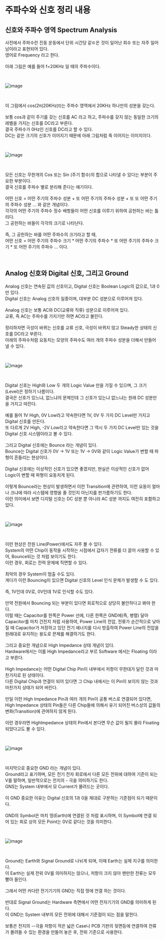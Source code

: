 # 주파수와 신호 정리 내용

## 신호와 주파수 영역 Spectrum Analysis
사전에서 주파수란 진동 운동에서 단위 시간당 같ㅌ은 것이 일어난 회수 또는 자주 일어남이라고 표현되어 있다.
<br>
영어로 Frequency 라고 한다.
<br>
<br>
아래 그림은 예를 들어 f=20KHz 일 때의 주파수이다.

<br>


![image](https://github.com/JeHeeYu/Book-Reviews/assets/87363461/75b9c5cc-e568-4f98-96fd-bc57c619247a)

<br>

이 그림에서 cos(2π(20KHz)t)는 주파수 영역에서 20KHz 하나만의 성분을 갖는다.
<br>
<br>
보통 cos과 같이 주기를 갖는 신호를 AC 라고 하고, 주파수를 갖지 않는 동일한 크기의 레벨을 가지는 신호를 DC라고 부른다.
<br>
결국 주파수가 0Hz인 신호를 DC라고 할 수 있다.
<br>
DC는 같은 크기의 신호가 이어지기 때문에 아래 그림처럼 죽 이어지는 이미지이다.

<br>

![image](https://github.com/JeHeeYu/Book-Reviews/assets/87363461/e47f8024-85ad-4e6f-9c5d-40c9471fb195)

<br>

모든 신호는 무한개의 Cos 또는 Sin (주기 함수)의 합으로 나타낼 수 있다는 부분이 주요한 부분이다.
<br>
결국 신호를 주파수 별로 분리해 준다는 얘기이다.
<br>
<br>
어떤 신호 = 어떤 주기의 주파수 성분 + 또 어떤 주기의 주파수 성분 + 또 또 어떤 주기의 주파수 성분 ... 와 같은 개념이다.
<br>
각각의 어떤 주기의 주파수 정수 배항들이 어떤 신호를 이루기 위하여 공헌하는 바는 틀리다.
<br>
그 공헌하는 바들이 각각의 크기로 나타난다.
<br>
<br>
즉, 그 공헌하는 바를 어떤 주파수의 크기라고 할 때,
<br>
어떤 신호 = 어떤 주기의 주파수 크기 * 어떤 주기의 주파수 * 또 어떤 주기의 주파수 크기 * 또 어떤 주기의 주파수 ... 이다.

<br>

## Analog 신호와 Digital 신호, 그리고 Ground
Analog 신호는 연속된 값의 신호이고, Digital 신호는 Boolean Logic의 값으로, 1과 0만 있다.
<br>
Digital 신호는 Analog 신호의 일종이며, 대부분 DC 성분으로 이루어져 있다.
<br>
<br>
Analog 신호는 보통 AC와 DC(교류와 직류) 성분으로 이루어져 있다.
<br>
교류, 즉 AC는 주파수를 가지기만 하면 AC라고 불린다.
<br>
<br>
정리하자면 극성이 바뀌는 신호를 교류 신호, 극성이 바뀌지 않고 Steady한 상태의 신호를 DC라고 부른다.
<br>
아래의 주파수처럼 요동치는 모양의 주파수도 여러 개의 주파수 성분을 더해서 만들어 낼 수 있다.

<br>


![image](https://github.com/JeHeeYu/Book-Reviews/assets/87363461/a2cd7b46-288a-4d62-973d-756e324728ac)


<br>


Digital 신호는 High와 Low 두 개의 Logic Value 만을 가질 수 있으며, 그 크기(Level)은 정하기 나름이다.
<br>
결국은 신호가 있느냐, 없느냐의 문제인데 그 신호가 있는냐 없느냐는 원래 DC 성분만을 가지고 따진다.
<br>
<br>
예를 들어 1V High, 0V Low라고 약속한다면 1V, 0V 두 가지 DC Level만 가지고 Digital 신호를 만든다.
<br>
또 다르게 2V High, -2V Low라고 약속한다면 그 역시 두 가지 DC Level만 있는 것을 Digital 신호 시스템이라고 볼 수 있다.
<br>
<br>
그리고 Digital 신호에는 Bounce 라는 개념이 있다.
<br>
Bounce는 Digital 신호가 0V -> 1V 또는 1V -> 0V와 같이 Logic Value가 변할 때 파형이 흔들리는 현상이다.
<br>
<br>
Digital 신호에는 이상적인 신호가 있으면 좋겠지만, 현실은 이상적인 신호가 없어 Logic이 변할 때 파형이 요동치게 된다.
<br>
<br>
이렇게 Bounce라는 현상이 발생하면서 이런 Transition에 관련하여, 이런 요동이 얼마나 크냐에 따라 시스템에 영향을 줄 것인지 아닌지를 판가름하기도 한다.
<br>
이런 의미에서 보면 디지털 신호는 DC 성분 뿐 아니라 AC 성분 까지도 여전히 포함하고 있다.

<br>

![image](https://github.com/JeHeeYu/Book-Reviews/assets/87363461/e7e64b19-89f7-406c-9225-b1ef16a17322)

<br>

이런 현상은 전원 Line(Power)에서도 자주 볼 수 있다.
<br>
System의 어떤 Chip이 동작을 시작하는 시점에서 갑자기 전류를 더 끌어 사용할 수 있어, Bounce되는 것 처럼 보이기도 한다.
<br>
이런 경우, 회로는 전력 문제에 직면할 수 있다.
<br>
<br>
최악의 경우 System이 멈출 수도 있다.
<br>
게다가 이런 Bouncing이 있으면 Digital 신호의 Level 인식 문제가 발생할 수 도 있다.
<br>
<br>
즉, 1V인데 0V로, 0V인데 1V로 인식할 수도 있다.
<br>
<br>
만약 전원에서 Bouncing 되는 부분이 있다면 회로적으로 상당히 불안하다고 봐야 한다.
<br>
이럴 때는 Capacitor를 한쪽은 Power 선에, 다른 한쪽은 GND에(즉, 병렬) 달아 Capacitor를 마치 건전지 처럼 사용하여, Power Line의 전압, 전류가 순간적으로 낮아질 때 Capacitor가 저장하고 있던 전기 에너지를 다시 방출하여 Power Line의 전압을 원래대로 유지하는 용도로 믄제를 해결하기도 한다.
<br>
<br>
그리고 중요한 개념으로 High Impedance 상태 개념이 있다.
<br>
Hardware에서는 이를 High Impedance라고 부르 Software 에서는 Floating 이라고 부른다.
<br>
<br>
High Impedance는 어떤 Digital Chip Pin이 내부에서 저항이 무한대가 달린 것과 마찬가지로 된 상태이다.
<br>
다른 Digital Chip과 연결이 되어 있다면 그 Chip 내에서는 이 Pin이 보이지 않는 것과 마찬가지 상태가 되어 버린다.
<br>
<br>
만일 이런 High Impedance Pin과 여러 개의 Pin이 공통 버스로 연결되어 있다면, High Impedance 상태의 Pin들은 다른 Chip들에 의해서 유기 되어진 버스상의 값들의 변화(Transition)에 관여하지 않게 된다.
<br>
<br>
이런 경우라면 HighImpedance 상태의 Pin에서 본다면 무슨 값이 될지 몰라 Floating 되었다고도 볼 수 있다.

<br>

![image](https://github.com/JeHeeYu/Book-Reviews/assets/87363461/2f366c23-353e-4122-99db-fff4917171d6)


<br>


마지막으로 중요한 GND 라는 개념이 있다.
<br>
Ground라고 표기하며, 모든 전기 전자 회로에서 다른 모든 전위에 대하여 기준이 되는 V를 말하며, 일반적으로는 전지의 - 극을 의미하기도 한다.
<br>
GNS는 System 내부에서 모 Current가 몰려드는 곳이다.
<br>
<br>
이 GND 중요한 이유는 Digital 신호의 1과 0을 제대로 구분하는 기준점이 되기 때문이다.
<br>
<br>
GND의 Symbol은 마치 땅(Earth)에 연결된 것 처럼 표시하며, 이 Symbol에 연결 되어 있는 회로 상의 모든 Point는 0V로 같다는 것을 의미한다.

<br>

![image](https://github.com/JeHeeYu/Book-Reviews/assets/87363461/5cee5e6e-e556-44f2-8cec-0d86b1fb1dd5)


<br>

Ground는 Earth와 Signal Ground로 나뉘게 되며, 이때 Earth는 실제 지구를 의미한다.
<br>
이 Earth는 실제 전위 0V를 의미하지는 않으나, 저항이 크지 않아 왠만한 전류는 모두 빨아 들인다.
<br>
<br>
그래서 어떤 커다란 전기기기의 GND는 직접 땅에 연결 하는 것이다.
<br>
<br>
반대로 Signal Ground는 Hardware 측면에서 어떤 전자기기의 GND를 의미하게 된다.
<br>
이 GND는 System 내부의 모든 전위에 대해서 기준점이 되는 점을 말한다.
<br>
<br>
보통은 전지의 --극을 저항이 적은 넓은 Case나 PCB 기판의 뒷면등에 연결하여 전류가 몰려들 수 있는 환경을 만들어 놓은 후, 전위 기준으로 사용한다.
